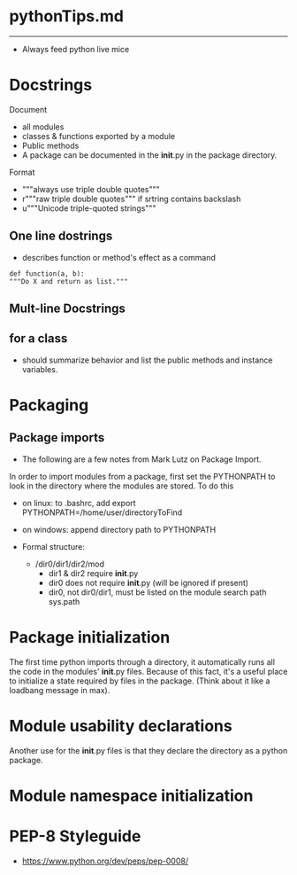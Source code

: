 # pythonTips.md
---------------

+ Always feed python live mice



Docstrings
=============================================================================

Document 
   + all modules
   + classes & functions exported by a module
   + Public methods
   + A package can be documented in the __init__.py in the package directory.

Format
   + """always use triple double quotes"""
   + r"""raw triple double quotes""" if srtring contains backslash
   + u"""Unicode triple-quoted strings"""


## One line dostrings
   + describes function or method's effect as a command
   ```
   def function(a, b):
   """Do X and return as list."""
   ```
   
## Mult-line Docstrings
   ## for a class 
   + should summarize behavior and list the public methods and instance
     variables. 



Packaging
==============================================================================

## Package imports 

* The following are a few notes from Mark Lutz on Package Import.

In order to import modules from a package, first set the PYTHONPATH
to look in the directory where the modules are stored. 
To do this 

   * on linux: to .bashrc, add export PYTHONPATH=/home/user/directoryToFind

   * on windows: append directory path to PYTHONPATH 

+ Formal structure: 
  
   * /dir0/dir1/dir2/mod
     - dir1 & dir2 require __init__.py
     - dir0 does not require __init__.py (will be ignored if present)
     - dir0, not dir0/dir1, must be listed on the module search path sys.path

# Package initialization

The first time python imports through a directory, it automatically runs all
the code in the modules' __init__.py files. Because of this fact, it's a useful
place to initialize a state required by files in the package. (Think about it
like a loadbang message in max). 

# Module usability declarations 
Another use for the __init__.py files is that they declare the directory as a 
python package.

# Module namespace initialization


PEP-8 Styleguide
==============================================================================

                                                                              
* <https://www.python.org/dev/peps/pep-0008/>

